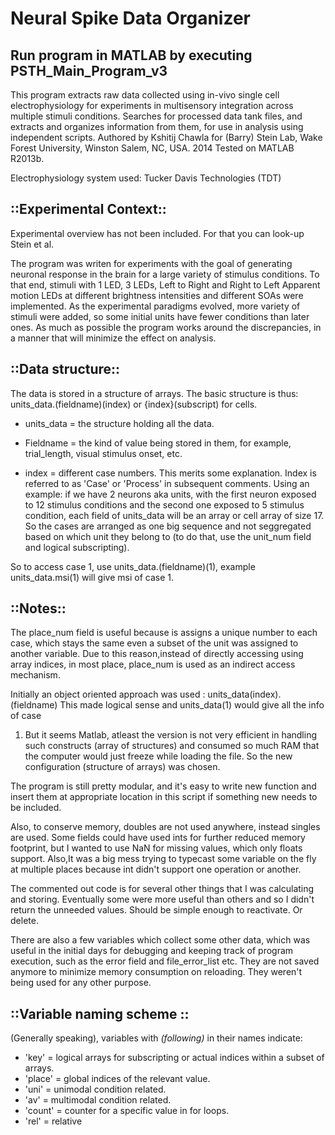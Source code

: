 # Neural Spike Data Organizer
## Run program in MATLAB by executing PSTH_Main_Program_v3

This program extracts raw data collected using in-vivo single cell electrophysiology for experiments in multisensory integration across multiple stimuli conditions. 
Searches for processed data tank files, and extracts and organizes information from
them, for use in analysis using independent scripts.
Authored by Kshitij Chawla for (Barry) Stein Lab, Wake Forest University, Winston Salem, NC, USA. 2014
Tested on MATLAB R2013b.

Electrophysiology system used: Tucker Davis Technologies (TDT)
## ::Experimental Context::

Experimental overview has not been included. For that you can look-up Stein et al.

The program was writen for experiments with the goal of generating
neuronal response in the brain for a large variety of stimulus conditions. To that end,
stimuli with 1 LED, 3 LEDs, Left to Right and Right to Left Apparent motion
LEDs at different brightness intensities and different SOAs were
implemented.
As the experimental paradigms evolved, more variety of stimuli were added,
so some initial units have fewer conditions than later ones. As much as
possible the program works around the discrepancies, in a manner that will
minimize the effect on analysis.

## ::Data structure::

The data is stored in a structure of arrays. The basic structure is thus:
    units_data.(fieldname)(index) or {index}(subscript) for cells.

- units_data = the structure holding all the data.

- Fieldname = the kind of value being stored in them, for example,
    trial_length, visual stimulus onset, etc.

- index = different case numbers. This merits some explanation. Index is referred to
    as 'Case' or 'Process' in subsequent comments. Using an example:
    if we have 2 neurons aka units, with the first neuron exposed to 12
    stimulus conditions and the second one exposed to 5 stimulus condition, each field of 
    units_data will be an array or cell array of size 17. So the cases are arranged as one big
    sequence and not seggregated based on which unit they belong to (to do
    that, use the unit_num field and logical subscripting).
 
So to access case 1, use units_data.(fieldname)(1), example
units_data.msi(1) will give msi of case 1.

## ::Notes::

The place_num field is useful because is assigns a unique number to each case,
which stays the same even a subset of the unit was assigned to another
variable. Due to this reason,instead of directly accessing using array
indices, in most place, place_num is used as an indirect access mechanism.

Initially an object oriented approach was used :
units_data(index).(fieldname) 
This made logical sense and units_data(1) would give all the info of case
1. But it seems Matlab, atleast the version is not very efficient in
handling such constructs (array of structures) and consumed so much RAM
that the computer would just freeze while loading the file. So the new
configuration (structure of arrays) was chosen.

The program is still pretty modular, and it's easy to write new function
and insert them at appropriate location in this script if something new
needs to be included.

Also, to conserve memory, doubles are not used anywhere, instead singles
are used. Some fields could have used ints for further reduced memory
footprint, but I wanted to use NaN for missing values, which only floats
support. Also,It was a big mess trying to typecast some variable on the fly
at multiple places because int didn't support one operation or another.

The commented out code is for several other things that I was calculating
and storing. Eventually some were more useful than others and so I didn't
return the unneeded values. Should be simple enough to reactivate. Or
delete.

There are also a few variables which collect some other data, which was
useful in the initial days for debugging and keeping track of program
execution, such as the error field and file_error_list etc. They are not
saved anymore to minimize memory consumption on reloading. They weren't
being used for any other purpose.

## ::Variable naming scheme ::

(Generally speaking), variables with _(following)_ in their names indicate:

- 'key' = logical arrays for subscripting or actual indices within a subset
      of arrays.
- 'place' = global indices of the relevant value.
- 'uni' = unimodal condition related.
- 'av' = multimodal condition related.
- 'count' = counter for a specific value in for loops.
- 'rel' = relative

